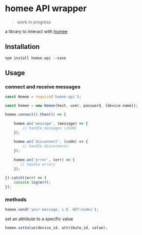# homee API wrapper

> work in progress

a library to interact with [homee](https://hom.ee)

## Installation
```
npm install homee-api --save
```

## Usage

### connect and receive messages
```js
const Homee = require('homee-api');

const homee = new Homee(host, user, password, [device-name]);

homee.connect().then(() => {
    
    homee.on('message', (message) => {
        // handle messages (JSON)
    });
    
    homee.on('disconnect', (code) => {
        // handle disconnects
    });
    
    homee.on('error', (err) => {
       // handle errors
    });
    
}).catch((err) => {
    console.log(err);
});
```

### methods
```js
homee.send('your-message, i.E. GET:nodes');
```

set an attribute to a specific value
```js
homee.setValue(device_id, attribute_id, value);
```

